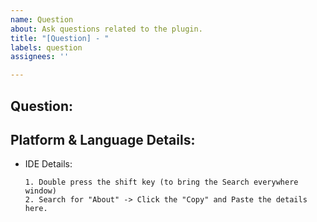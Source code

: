 ```yaml
---
name: Question
about: Ask questions related to the plugin.
title: "[Question] - "
labels: question
assignees: ''

---
```


## Question:
<!-- 
Ask your question here. Please keep the question concise and
try not to ask to combine too many topics in the same issue. Open separate tickets for each topic.
-->

## Platform & Language Details:
- IDE Details:
  ```
  1. Double press the shift key (to bring the Search everywhere window)
  2. Search for "About" -> Click the "Copy" and Paste the details here.
  ```
